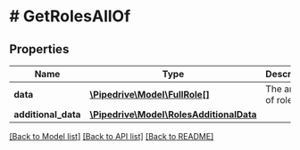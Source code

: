 # # GetRolesAllOf

## Properties

Name | Type | Description | Notes
------------ | ------------- | ------------- | -------------
**data** | [**\Pipedrive\Model\FullRole[]**](FullRole.md) | The array of roles | [optional]
**additional_data** | [**\Pipedrive\Model\RolesAdditionalData**](RolesAdditionalData.md) |  | [optional]

[[Back to Model list]](../../README.md#models) [[Back to API list]](../../README.md#endpoints) [[Back to README]](../../README.md)
